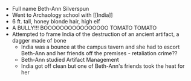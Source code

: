 - Full name Beth-Ann Silverspun
- Went to Archaology school with [[India]]
- 6 ft. tall, honey blonde hair, high elf
- A BULLY!!! BOOOOOOOOOOOOOOOO TOMATO TOMATO
- Attempted to frame India of the destruction of an ancient artifact, a dagger made of bone
	- India was a bounce at the campus tavern and she had to escort Beth-Ann and her friends off the premises - retaliation crime??
	- Beth-Ann studied Artifact Management
	- India got off clean but one of Beth-Ann's friends took the heat for her